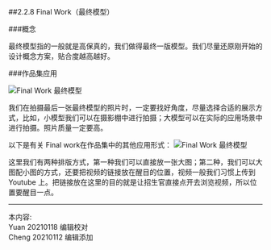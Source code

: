 
##2.2.8 Final Work（最终模型）

###概念

最终模型指的一般就是高保真的，我们做得最终一版模型。我们尽量还原刚开始的设计概念方案，贴合度越高越好。


###作品集应用

![ Final Work 最终模型](http://kitpic.makebi.net/2021/ard_11.jpg)

我们在拍摄最后一张最终模型的照片时，一定要找好角度，尽量选择合适的展示方式，比如，小模型我们可以在摄影棚中进行拍摄；大模型可以在实际的应用场景中进行拍摄。照片质量一定要高。

以下是有关 Final work在作品集中的其他应用形式：
![ Final Work 最终模型](http://kitpic.makebi.net/2021/ard_12.jpg)

这里我们有两种排版方式，第一种我们可以直接放一张大图；第二种，我们可以大图配小图的方式，还要把视频的链接放在醒目的位置，视频一般我们习惯上传到 Youtube 上。把链接放在这里的目的就是让招生官直接点开去浏览视频，所以位置要醒目一点。


---
本内容:  
Yuan 20210118 编辑校对   
Cheng 20210112 编辑添加
